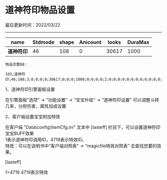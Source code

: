  # 道神符印物品设置
 
最后更新时间：2022/03/22
* * *

| **name** | **Stdmode** | **shape** | **Anicount** | **looks** | **DuraMax** |
|----------|-------------|-----------|--------------|-----------|-------------|
| **道神符印** | 46          | 108       | 0            | 30617     | 1000        |


  
```
物品完整DB：

103;道神符印;46;108;3;0;0;0;0;30617;0;0;0;1000;0;0;0;0;2;0;0;0;0;0;0;0;0;0;0;0;0;0;0;0;0;0;0;0;0;0;0;0;0;0;0;0;0;0;0;0;0;0;0;0;0;0;0;0;0;0;0;0;0;0;0;0;0;0;0;0;0;0;0;0;0;0;0;0;0;0;0;0;0;0;0;0;0;0;0;0;0;0;0;0;0;4000;5;0;0;0;0;4382754

```
  
1、道神符印引擎面板设置  
  
在引擎面板“选项” -> “功能设置” -> “宝宝升级” -> “道神符印设置” 可以调整斗转几率，分担伤害，属性加成设置  
  
  
2、客户端设置宝宝附加特效  
  
在客户端 "Data\config\ItemCfg.ini" 文本中 [lasteff] 栏目下，可以设置道神符印宝宝BUFF效果  
1表示道神符印调用ID，4719表示特效ID。  
特效：可以在说明书中“客户端对照表” -> “magicfile特效对照表” 去查找您要的效果。  


[lasteff]

1=4719  4719表示特效
